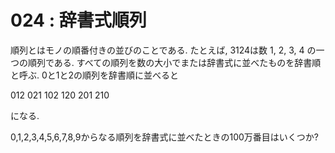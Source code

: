# 024 : 辞書式順列

順列とはモノの順番付きの並びのことである. たとえば, 3124は数 1, 2, 3, 4 の一つの順列である. すべての順列を数の大小でまたは辞書式に並べたものを辞書順と呼ぶ. 0と1と2の順列を辞書順に並べると

012 021 102 120 201 210

になる.

0,1,2,3,4,5,6,7,8,9からなる順列を辞書式に並べたときの100万番目はいくつか?
